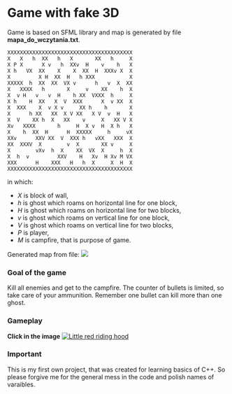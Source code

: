# Game with fake 3D
Game is based on SFML library and map is generated by file **mapa_do_wczytania.txt**.
```
XXXXXXXXXXXXXXXXXXXXXXXXXXXXXXXXXXXXXXXX
X   X   h  XX   h   X       XX   h     X
X P X      X v   h  XXv  H    v    h   X
X h   VX  XX    X    X  XX  H  XXXv X  X
X         X H  XX  H   h XXX           X
XXXXX  h  XX  XX  VX v      h   v  X  XX
X   XXXX   h       X     v    XX    h  X
X  v H   v   v  H    h XX  VXXX  h     X
X h    H  XX   X  V  XXX      X  v XX  X
X  XXX    X  v X v     XX h    h       X
X      h XX   XX  X V XX   X V  v  H   X
X  V    XX h  X   XX    v     X   XX V X
Xv   XXXX       h     H  X v  H  X h   X
X    h  XX  H      H  XXXXX     h     vX
XXv      XXV XX  V  XXX h   vXX   XXX  X
XX  XXXV  X        v  X       XX v     X
X        vXv  h  X    XX  VX  X     h  X
X  h  v         XXV    H   Xv  H Xv M VX
XXX      H    XXX   H   h  X     X  H  X
XXXXXXXXXXXXXXXXXXXXXXXXXXXXXXXXXXXXXXXX
```
in which:
- *X* is block of wall,
- *h* is ghost which roams on horizontal line for one block,
- *H* is ghost which roams on horizontal line for two blocks,
- *v* is ghost which roams on vertical line for one block,
- *V* is ghost which roams on vertical line for two blocks,
- *P* is player,
- *M* is campfire, that is purpose of game.

Generated map from file:
![](https://i.ibb.co/7NgBLFF/mapa.png)

### Goal of the game
Kill all enemies and get to the campfire. The counter of bullets is limited, so take care of your ammunition. Remember one bullet can kill more than one ghost.

### Gameplay
**Click in the image**
[![Little red riding hood](https://i.ibb.co/mh6s3YV/mapa.png)](https://www.youtube.com/watch?v=Zq48caiot7g&ab_channel=KacperDominiak "Little red riding hood - Click to Watch!")

### Important
This is my first own project, that was created for learning basics of C++. So please forgive me for the general mess in the code and polish names of varaibles.

